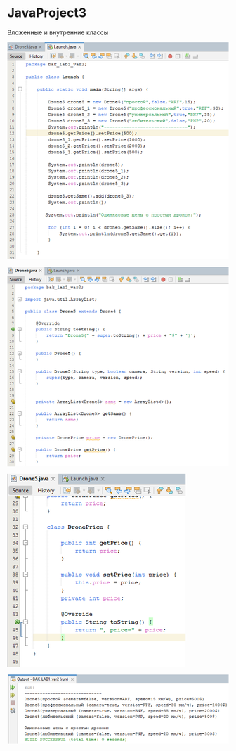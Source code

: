 # JavaProject3
Вложенные и внутренние классы

![Screenshot](screen1.png)

![Screenshot](screen2.png)

![Screenshot](screen3.png)

![Screenshot](screen4.png)
